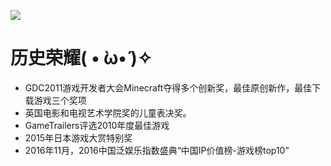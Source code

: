 ![](./img/slide12.jpg)

# 历史荣耀( • ̀ω•́ )✧

- GDC2011游戏开发者大会Minecraft夺得多个创新奖，最佳原创新作，最佳下载游戏三个奖项
- 英国电影和电视艺术学院奖的儿童表决奖。
- GameTrailers评选2010年度最佳游戏
- 2015年日本游戏大赏特别奖
- 2016年11月，2016中国泛娱乐指数盛典“中国IP价值榜-游戏榜top10”



&nbsp;